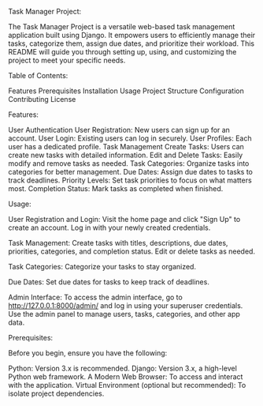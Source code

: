 Task Manager Project:

The Task Manager Project is a versatile web-based task management application built using Django. It empowers users to efficiently manage their tasks, categorize them, assign due dates, and prioritize their workload. This README will guide you through setting up, using, and customizing the project to meet your specific needs.


Table of Contents:

Features
Prerequisites
Installation
Usage
Project Structure
Configuration
Contributing
License


Features:

User Authentication
User Registration: New users can sign up for an account.
User Login: Existing users can log in securely.
User Profiles: Each user has a dedicated profile.
Task Management
Create Tasks: Users can create new tasks with detailed information.
Edit and Delete Tasks: Easily modify and remove tasks as needed.
Task Categories: Organize tasks into categories for better management.
Due Dates: Assign due dates to tasks to track deadlines.
Priority Levels: Set task priorities to focus on what matters most.
Completion Status: Mark tasks as completed when finished.

Usage:

User Registration and Login:
Visit the home page and click "Sign Up" to create an account.
Log in with your newly created credentials.

Task Management:
Create tasks with titles, descriptions, due dates, priorities, categories, and completion status.
Edit or delete tasks as needed.

Task Categories:
Categorize your tasks to stay organized.

Due Dates:
Set due dates for tasks to keep track of deadlines.

Admin Interface:
To access the admin interface, go to http://127.0.0.1:8000/admin/ and log in using your superuser credentials.
Use the admin panel to manage users, tasks, categories, and other app data.



Prerequisites:

Before you begin, ensure you have the following:

Python: Version 3.x is recommended.
Django: Version 3.x, a high-level Python web framework.
A Modern Web Browser: To access and interact with the application.
Virtual Environment (optional but recommended): To isolate project dependencies.

